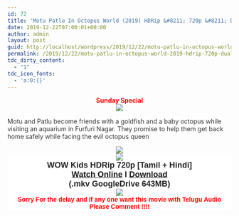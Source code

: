 ```yaml
---
id: 72
title: 'Motu Patlu In Octopus World (2019) HDRip &#8211; 720p &#8211; Dual Aud [Tamil + Hindi] &#8211; x264 &#8211; 600MB'
date: 2019-12-22T07:00:01+00:00
author: admin
layout: post
guid: http://localhost/wordpress/2019/12/22/motu-patlu-in-octopus-world-2019-hdrip-720p-dual-aud-tamil-hindi-x264-600mb/
permalink: /2019/12/22/motu-patlu-in-octopus-world-2019-hdrip-720p-dual-aud-tamil-hindi-x264-600mb/
tdc_dirty_content:
  - "1"
tdc_icon_fonts:
  - 'a:0:{}'
---
```

<div dir="ltr" style="text-align: left;" trbidi="on">
  <div class="separator" style="clear: both; text-align: center;">
    <b><span style="color: red; font-family: "arial" , "helvetica" , sans-serif;">Sunday Special</span></b>
  </div>
  
  <div class="separator" style="clear: both; text-align: center;">
    <a href="https://1.bp.blogspot.com/-96aU5tzUKN4/Xf8SsIb_1NI/AAAAAAAAA3M/UjXrXe4_x98-LTzdS4aPYv-tZOUp--AYgCLcBGAsYHQ/s1600/Octopus_World_title_card_{5e176f9fcfde9aba7eb9c28cb91a5314fc67fc5fae859004e1132ccc1df19f4f}2528higher_quality{5e176f9fcfde9aba7eb9c28cb91a5314fc67fc5fae859004e1132ccc1df19f4f}2529.png" imageanchor="1" style="margin-left: 1em; margin-right: 1em;"><img border="0" data-original-height="750" data-original-width="1334" src="https://1.bp.blogspot.com/-96aU5tzUKN4/Xf8SsIb_1NI/AAAAAAAAA3M/UjXrXe4_x98-LTzdS4aPYv-tZOUp--AYgCLcBGAsYHQ/s1600/Octopus_World_title_card_{5e176f9fcfde9aba7eb9c28cb91a5314fc67fc5fae859004e1132ccc1df19f4f}2528higher_quality{5e176f9fcfde9aba7eb9c28cb91a5314fc67fc5fae859004e1132ccc1df19f4f}2529.png" /></a>
  </div>
  
  <p>
    <span style="background-color: white; color: #333333; font-family: "open sans" , sans-serif; font-size: 14px;">Motu and Patlu become friends with a goldfish and a baby octopus while visiting an aquarium in Furfuri Nagar. They promise to help them get back home safely while facing the evil octopus queen</span>
  </p>
  
  <div class="separator" style="clear: both; text-align: center;">
    <a href="https://1.bp.blogspot.com/-k65POI1PBU4/XJ-DPWzpvkI/AAAAAAAAAag/d-DJiJNifeI8jyqs_e9XhUwmMhi3PjKPgCPcBGAYYCw/s1600/ezgif-4-b0c2339f90.gif" imageanchor="1" style="margin-left: 1em; margin-right: 1em;"><img border="0" data-original-height="36" data-original-width="168" src="https://1.bp.blogspot.com/-k65POI1PBU4/XJ-DPWzpvkI/AAAAAAAAAag/d-DJiJNifeI8jyqs_e9XhUwmMhi3PjKPgCPcBGAYYCw/s1600/ezgif-4-b0c2339f90.gif" /></a>
  </div>
  
  <div class="separator" style="background-color: white; clear: both; color: #222222; font-family: arial, sans-serif; text-align: center;">
    <a href="https://1.bp.blogspot.com/-fai1ZuUwnbA/XIjy2aT4irI/AAAAAAAAANw/WFW0YRK47_8GLAt3pPBSzBk0GJA6Mk5fgCPcBGAYYCw/s1600/torrborder.gif" imageanchor="1" style="margin-left: 1em; margin-right: 1em;"><img border="0" data-original-height="3" data-original-width="500" src="https://1.bp.blogspot.com/-fai1ZuUwnbA/XIjy2aT4irI/AAAAAAAAANw/WFW0YRK47_8GLAt3pPBSzBk0GJA6Mk5fgCPcBGAYYCw/s1600/torrborder.gif" /></a>
  </div>
  
  <div style="background-color: white; color: #222222; font-family: arial, sans-serif; text-align: center;">
    <span style="font-size: large;"><b>WOW Kids HDRip 720p [Tamil + Hindi]</b></span>
  </div>
  
  <div style="background-color: white; color: #222222; font-family: arial, sans-serif; text-align: center;">
    <span style="font-size: large;"><b><a href="https://drive.google.com/file/d/1Hvi7ZmSMEVb6hR5J9R7d35xyuFz2z4PI/view">Watch Online</a>&nbsp;I&nbsp;<a href="https://drive.google.com/uc?id=1Hvi7ZmSMEVb6hR5J9R7d35xyuFz2z4PI&#038;export=download">Download</a></b></span>
  </div>
  
  <div style="background-color: white; color: #222222; font-family: arial, sans-serif; text-align: center;">
    <span style="font-size: large;"><b>(.mkv GoogleDrive 643MB)</b></span>
  </div>
  
  <div style="background-color: white; font-family: arial, sans-serif; text-align: center;">
    <a href="https://1.bp.blogspot.com/-fai1ZuUwnbA/XIjy2aT4irI/AAAAAAAAANw/WFW0YRK47_8GLAt3pPBSzBk0GJA6Mk5fgCPcBGAYYCw/s1600/torrborder.gif" imageanchor="1" style="margin-left: 1em; margin-right: 1em;"><img border="0" data-original-height="3" data-original-width="500" src="https://1.bp.blogspot.com/-fai1ZuUwnbA/XIjy2aT4irI/AAAAAAAAANw/WFW0YRK47_8GLAt3pPBSzBk0GJA6Mk5fgCPcBGAYYCw/s1600/torrborder.gif" /></a><br /><b><span style="color: red;">Sorry For the delay and If any one want this movie with Telugu Audio Please Comment !!!!</span></b>
  </div>
</div>